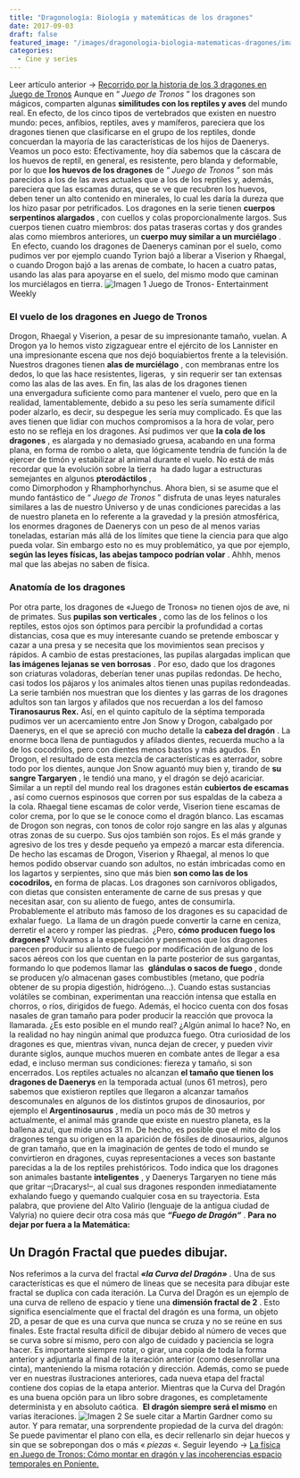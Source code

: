 ```yaml
---
title: "Dragonología: Biología y matemáticas de los dragones"
date: 2017-09-03
draft: false
featured_image: "/images/dragonologia-biologia-matematicas-dragones/image_1.jpg"
categories:
  - Cine y series
---
```


Leer artículo anterior → 
[Recorrido por la historia de los 3 dragones en Juego de Tronos](http://edgarredondo.com/recorrido-la-historia-los-3-dragones-juego-tronos/)
Aunque en “
*Juego de Tronos*
” los dragones son mágicos, comparten algunas 
**similitudes con los reptiles y aves**
 del mundo real. En efecto, de los cinco tipos de vertebrados que existen en nuestro mundo: peces, anfibios, reptiles, aves y mamíferos, pareciera que los dragones tienen que clasificarse en el grupo de los reptiles, donde concuerdan la mayoría de las características de los hijos de Daenerys. Veamos un poco esto:
Efectivamente, hoy día sabemos que la cáscara de los huevos de reptil, en general, es resistente, pero blanda y deformable, por lo que 
**los huevos de los dragones**
 de “
*Juego de Tronos*
” son más parecidos a los de las aves actuales que a los de los reptiles y, además, pareciera que las escamas duras, que se ve que recubren los huevos, deben tener un alto contenido en minerales, lo cual les daría la dureza que los hizo pasar por petrificados.
Los dragones en la serie tienen 
**cuerpos serpentinos alargados**
, con cuellos y colas proporcionalmente largos. Sus cuerpos tienen cuatro miembros: dos patas traseras cortas y dos grandes alas como miembros anteriores, un 
**cuerpo muy similar a un murciélago**
.  En efecto, cuando los dragones de Daenerys caminan por el suelo, como pudimos ver por ejemplo cuando Tyrion bajó a liberar a Viserion y Rhaegal, o cuando Drogon bajó a las arenas de combate, lo hacen a cuatro patas, usando las alas para apoyarse en el suelo, del mismo modo que caminan los murciélagos en tierra.
![Imagen 1](/images/dragonologia-biologia-matematicas-dragones/image_1.jpg)
Juego de Tronos- Entertainment Weekly
### El vuelo de los dragones en Juego de Tronos
Drogon, Rhaegal y Viserion, a pesar de su impresionante tamaño, vuelan. A Drogon ya lo hemos visto zigzaguear entre el ejército de los Lannister en una impresionante escena que nos dejó boquiabiertos frente a la televisión. Nuestros dragones tienen 
**alas de murciélago**
, con membranas entre los dedos, lo que las hace resistentes, ligeras,  y sin requerir ser tan extensas como las alas de las aves. En fin, las alas de los dragones tienen una envergadura suficiente como para mantener el vuelo, pero que en la realidad, lamentablemente, debido a su peso les sería sumamente difícil poder alzarlo, es decir, su despegue les sería muy complicado. Es que las aves tienen que lidiar con muchos compromisos a la hora de volar, pero esto no se refleja en los dragones.
Así pudimos ver que 
**la cola de los dragones**
, es alargada y no demasiado gruesa, acabando en una forma plana, en forma de rombo o aleta, que lógicamente tendría de función la de ejercer de timón y estabilizar al animal durante el vuelo. No está de más recordar que la evolución sobre la tierra  ha dado lugar a estructuras semejantes en algunos 
**pterodáctilos**
, como Dimorphodon y Rhamphorhynchus.
Ahora bien, si se asume que el mundo fantástico de “
*Juego de Tronos*
” disfruta de unas leyes naturales similares a las de nuestro Universo y de unas condiciones parecidas a las de nuestro planeta en lo referente a la gravedad y la presión atmosférica, los enormes dragones de Daenerys con un peso de al menos varias toneladas, estarían más allá de los límites que tiene la ciencia para que algo pueda volar. Sin embargo esto no es muy problemático, ya que por ejemplo, 
**según las leyes físicas, las abejas tampoco podrían volar**
. Ahhh, menos mal que las abejas no saben de física.
### Anatomía de los dragones
Por otra parte, los dragones de «Juego de Tronos» no tienen ojos de ave, ni de primates. Sus 
**pupilas son verticales**
, como las de los felinos o los reptiles, estos ojos son óptimos para percibir la profundidad a cortas distancias, cosa que es muy interesante cuando se pretende emboscar y cazar a una presa y se necesita que los movimientos sean precisos y rápidos.
A cambio de estas prestaciones, las pupilas alargadas implican que 
**las imágenes lejanas se ven borrosas**
. Por eso, dado que los dragones son criaturas voladoras, deberían tener unas pupilas redondas. De hecho, casi todos los pájaros y los animales altos tienen unas pupilas redondeadas.
La serie también nos muestran que los dientes y las garras de los dragones adultos son tan largos y afilados que nos recuerdan a los del famoso 
**Tiranosaurus Rex.**
 Así, en el quinto capítulo de la séptima temporada pudimos ver un acercamiento entre Jon Snow y Drogon, cabalgado por Daenerys, en el que se apreció con mucho detalle la 
**cabeza del dragón**
. La enorme boca llena de puntiagudos y afilados dientes, recuerda mucho a la de los cocodrilos, pero con dientes menos bastos y más agudos. En Drogon, el resultado de esta mezcla de características es aterrador, sobre todo por los dientes, aunque Jon Snow aguantó muy bien y, tirando de 
**su sangre Targaryen**
, le tendió una mano, y el dragón se dejó acariciar.
Similar a un reptil del mundo real los dragones están 
**cubiertos de escamas**
, así como cuernos espinosos que corren por sus espaldas de la cabeza a la cola. Rhaegal tiene escamas de color verde, Viserion tiene escamas de color crema, por lo que se le conoce como el dragón blanco. Las escamas de Drogon son negras, con tonos de color rojo sangre en las alas y algunas otras zonas de su cuerpo. Sus ojos también son rojos. Es el más grande y agresivo de los tres y desde pequeño ya empezó a marcar esta diferencia.
De hecho las escamas de Drogon, Viserion y Rhaegal, al menos lo que hemos podido observar cuando son adultos, no están imbricadas como en los lagartos y serpientes, sino que más bien 
**son como las de los cocodrilos,**
 en forma de placas. Los dragones son carnívoros obligados, con dietas que consisten enteramente de carne de sus presas y que necesitan asar, con su aliento de fuego, antes de consumirla.
Probablemente el atributo más famoso de los dragones es su capacidad de exhalar fuego.  La llama de un dragón puede convertir la carne en ceniza, derretir el acero y romper las piedras.  ¿Pero, 
**cómo producen fuego los dragones?**
 Volvamos a la especulación y pensemos que los dragones parecen producir su aliento de fuego por modificación de alguno de los sacos aéreos con los que cuentan en la parte posterior de sus gargantas, formando lo que podemos llamar las 
**glándulas o sacos de fuego**
, donde se producen y/o almacenan gases combustibles (metano, que podría obtener de su propia digestión, hidrógeno…). Cuando estas sustancias volátiles se combinan, experimentan una reacción intensa que estalla en chorros, o ríos, dirigidos de fuego. Además, el hocico cuenta con dos fosas nasales de gran tamaño para poder producir la reacción que provoca la llamarada. ¿Es esto posible en el mundo real? ¿Algún animal lo hace? No, en la realidad no hay ningún animal que produzca fuego.
Otra curiosidad de los dragones es que, mientras vivan, nunca dejan de crecer, y pueden vivir durante siglos, aunque muchos mueren en combate antes de llegar a esa edad, e incluso merman sus condiciones: fiereza y tamaño, si son encerrados.
Los reptiles actuales no alcanzan 
**el tamaño que tienen los dragones de Daenerys**
 en la temporada actual (unos 61 metros), pero sabemos que existieron reptiles que llegaron a alcanzar tamaños descomunales en algunos de los distintos grupos de dinosaurios, por ejemplo el 
**Argentinosaurus**
, medía un poco más de 30 metros y actualmente, el animal más grande que existe en nuestro planeta, es la ballena azul, que mide unos 31 m. De hecho, es posible que el mito de los dragones tenga su origen en la aparición de fósiles de dinosaurios, algunos de gran tamaño, que en la imaginación de gentes de todo el mundo se convirtieron en dragones, cuyas representaciones a veces son bastante parecidas a la de los reptiles prehistóricos.
Todo indica que los dragones son animales bastante 
**inteligentes**
, y Daenerys Targaryen no tiene más que gritar –¡Dracarys!–, al cual sus dragones responden inmediatamente exhalando fuego y quemando cualquier cosa en su trayectoria. Esta palabra, que proviene del Alto Valirio (lenguaje de la antigua ciudad de Valyria) no quiere decir otra cosa más que 
***“Fuego de Dragón“***
.
**Para no dejar por fuera a la Matemática:**
## Un Dragón Fractal que puedes dibujar.
Nos referimos a la curva del fractal 
***«la Curva del Dragón»***
. Una de sus características es que el número de líneas que se necesita para dibujar este fractal se duplica con cada iteración.
La Curva del Dragón es un ejemplo de una curva de relleno de espacio y tiene una 
**dimensión fractal de 2**
. Esto significa esencialmente que el fractal del dragón es una forma, un objeto 2D, a pesar de que es una curva que nunca se cruza y no se reúne en sus finales.
Este fractal resulta difícil de dibujar debido al número de veces que se curva sobre sí mismo, pero con algo de cuidado y paciencia se logra hacer. Es importante siempre rotar, o girar, una copia de toda la forma anterior y adjuntarla al final de la iteración anterior (como desenrollar una cinta), manteniendo la misma rotación y dirección.
Además, como se puede ver en nuestras ilustraciones anteriores, cada nueva etapa del fractal contiene dos copias de la etapa anterior.
Mientras que la Curva del Dragón es una buena opción para un libro sobre dragones, es completamente determinista y en absoluto caótica. 
**El dragón siempre será el mismo**
 en varias iteraciones.
![Imagen 2](/images/dragonologia-biologia-matematicas-dragones/image_2.png)
Se suele citar a Martin Gardner como su autor. Y para rematar, una sorprendente propiedad de la curva del dragón: Se puede pavimentar el plano con ella, es decir rellenarlo sin dejar huecos y sin que se sobrepongan dos o más «
*piezas*
«.
Seguir leyendo → 
[La física en Juego de Tronos: Cómo montar en dragón y las incoherencias espacio temporales en Poniente. ](http://edgarredondo.com/fisica-juego-tronos/)